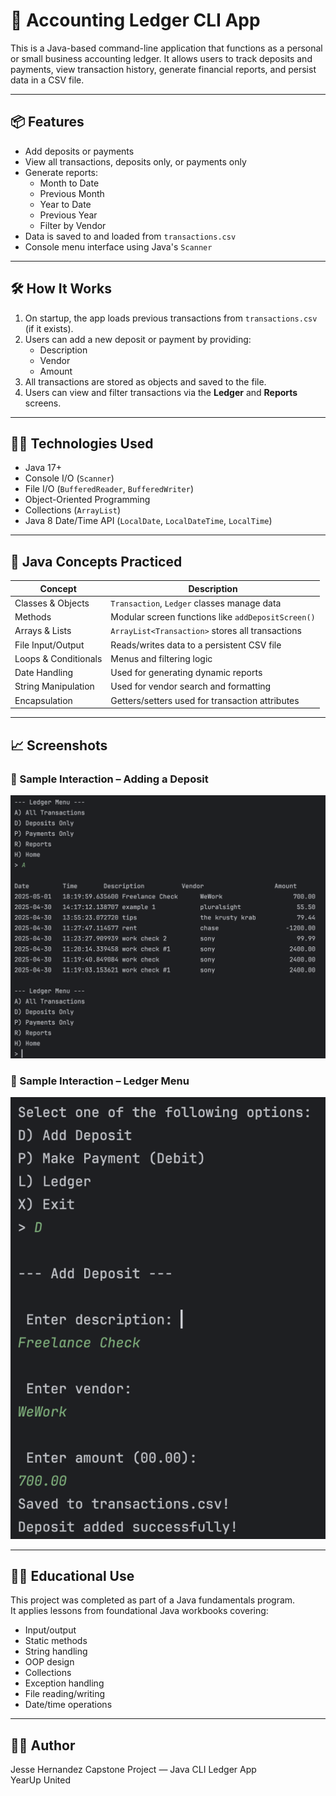 # 🧾 Accounting Ledger CLI App

This is a Java-based command-line application that functions as a personal or small business accounting ledger. It allows users to track deposits and payments, view transaction history, generate financial reports, and persist data in a CSV file.

---

## 📦 Features

- Add deposits or payments
- View all transactions, deposits only, or payments only
- Generate reports:
    - Month to Date
    - Previous Month
    - Year to Date
    - Previous Year
    - Filter by Vendor
- Data is saved to and loaded from `transactions.csv`
- Console menu interface using Java's `Scanner`

---

## 🛠️ How It Works

1. On startup, the app loads previous transactions from `transactions.csv` (if it exists).
2. Users can add a new deposit or payment by providing:
    - Description
    - Vendor
    - Amount
3. All transactions are stored as objects and saved to the file.
4. Users can view and filter transactions via the **Ledger** and **Reports** screens.

---

## 👨‍💻 Technologies Used

- Java 17+
- Console I/O (`Scanner`)
- File I/O (`BufferedReader`, `BufferedWriter`)
- Object-Oriented Programming
- Collections (`ArrayList`)
- Java 8 Date/Time API (`LocalDate`, `LocalDateTime`, `LocalTime`)

---

## 🧠 Java Concepts Practiced

| Concept | Description |
|--------|-------------|
| Classes & Objects | `Transaction`, `Ledger` classes manage data |
| Methods | Modular screen functions like `addDepositScreen()` |
| Arrays & Lists | `ArrayList<Transaction>` stores all transactions |
| File Input/Output | Reads/writes data to a persistent CSV file |
| Loops & Conditionals | Menus and filtering logic |
| Date Handling | Used for generating dynamic reports |
| String Manipulation | Used for vendor search and formatting |
| Encapsulation | Getters/setters used for transaction attributes |

---

## 📈 Screenshots

### 🧾 Sample Interaction – Adding a Deposit
![Add Deposit Example](screenshots/screenshot1.png)

### 🧾 Sample Interaction – Ledger Menu
![View Ledger Menu Example](screenshots/screenshot2.png)

---

## 🧑‍🏫 Educational Use

This project was completed as part of a Java fundamentals program.  
It applies lessons from foundational Java workbooks covering:

- Input/output
- Static methods
- String handling
- OOP design
- Collections
- Exception handling
- File reading/writing
- Date/time operations

---

## 👨‍💻 Author

Jesse Hernandez
Capstone Project — Java CLI Ledger App  
YearUp United 
